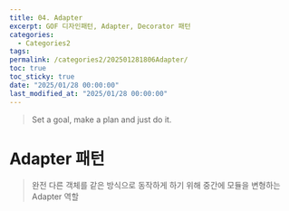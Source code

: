 ```yaml
---
title: 04. Adapter
excerpt: GOF 디자인패턴, Adapter, Decorator 패턴
categories:
  - Categories2
tags: 
permalink: /categories2/202501281806Adapter/
toc: true
toc_sticky: true
date: "2025/01/28 00:00:00"
last_modified_at: "2025/01/28 00:00:00"
---
```

> Set a goal, make a plan and just do it.

# Adapter 패턴
> 완전 다른 객체를 같은 방식으로 동작하게 하기 위해 중간에 모듈을 변형하는 Adapter 역할